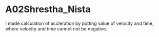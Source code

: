 # A02Shrestha_Nista
I made calculation of accleration by putting value of velocity and time, where velocity and time cannot not be negative.
